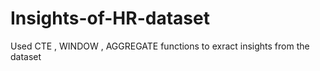 # Insights-of-HR-dataset
Used CTE , WINDOW , AGGREGATE functions to exract insights from the dataset
